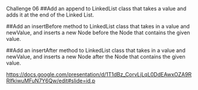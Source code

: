 Challenge 06
##Add an append  to LinkedList class that takes a value and adds it at the end of the Linked List.

##Add an insertBefore method to  LinkedList class that takes in a value and newValue, and inserts a new Node 
before the Node that contains the given value.

##Add an insertAfter method to  LinkedList class that takes in a value and newValue, and inserts a new Node after the Node that contains the given value.


https://docs.google.com/presentation/d/1T1dBz_CorvLjLqL0DdEAwxOZA9RRlfkiwuMFuN7Y6Qw/edit#slide=id.p
